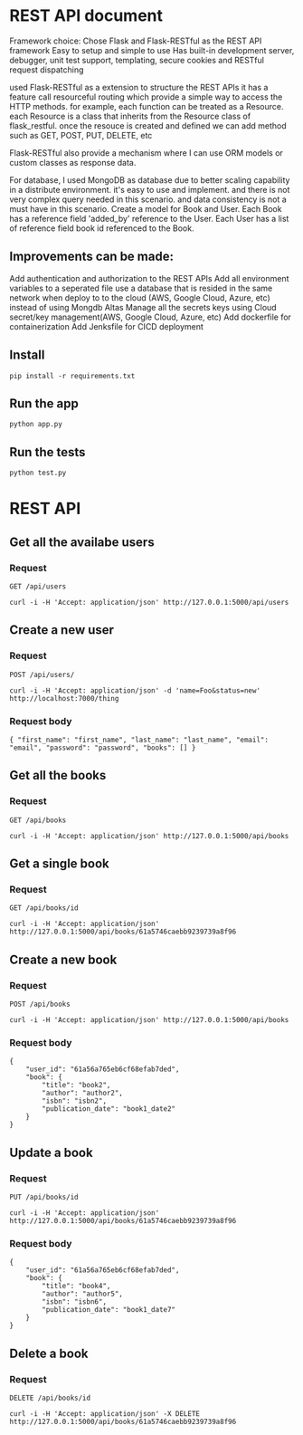 # REST API document

Framework choice:
Chose Flask and Flask-RESTful as the REST API framework
Easy to setup and simple to use
Has built-in development server, debugger, unit test support, templating, secure cookies and RESTful request dispatching

used Flask-RESTful as a extension to structure the REST APIs
it has a feature call resourceful routing which provide a simple way to access the HTTP methods. for example, each function can be treated as a Resource. each Resource is a class that inherits from the Resource class of flask_restful. once the resouce is created and defined we can add method such as GET, POST, PUT, DELETE, etc

Flask-RESTful also provide a mechanism where I can use ORM models or custom classes as response data.


For database, I used MongoDB as database due to better scaling capability in a distribute environment.
it's easy to use and implement. and there is not very complex query needed in this scenario. 
and data consistency is not a must have in this scenario.
Create a model for Book and User. 
Each Book has a reference field 'added_by' reference to the User. 
Each User has a list of reference field book id referenced to the Book. 

## Improvements can be made:
Add authentication and authorization to the REST APIs
Add all environment variables to a seperated file
use a database that is resided in the same network when deploy to to the cloud (AWS, Google Cloud, Azure, etc)
instead of using Mongdb Altas
Manage all the secrets keys using Cloud secret/key management(AWS, Google Cloud, Azure, etc)
Add dockerfile for containerization
Add Jenksfile for CICD deployment 


## Install

    pip install -r requirements.txt

## Run the app

    python app.py

## Run the tests

    python test.py

# REST API


## Get all the availabe users

### Request

`GET /api/users`

    curl -i -H 'Accept: application/json' http://127.0.0.1:5000/api/users



## Create a new user

### Request

`POST /api/users/`

    curl -i -H 'Accept: application/json' -d 'name=Foo&status=new' http://localhost:7000/thing

### Request body

    { "first_name": "first_name", "last_name": "last_name", "email": "email", "password": "password", "books": [] }

## Get all the books

### Request

`GET /api/books`

    curl -i -H 'Accept: application/json' http://127.0.0.1:5000/api/books

## Get a single book

### Request

`GET /api/books/id`

    curl -i -H 'Accept: application/json' http://127.0.0.1:5000/api/books/61a5746caebb9239739a8f96

## Create a new book

### Request

`POST /api/books`

    curl -i -H 'Accept: application/json' http://127.0.0.1:5000/api/books

### Request body

    {
        "user_id": "61a56a765eb6cf68efab7ded",
        "book": {
            "title": "book2",
            "author": "author2",
            "isbn": "isbn2",
            "publication_date": "book1_date2"
        }
    }

## Update a book

### Request

`PUT /api/books/id`

    curl -i -H 'Accept: application/json' http://127.0.0.1:5000/api/books/61a5746caebb9239739a8f96

### Request body
    
    {
        "user_id": "61a56a765eb6cf68efab7ded",
        "book": {
            "title": "book4",
            "author": "author5",
            "isbn": "isbn6",
            "publication_date": "book1_date7"
        }
    }

## Delete a book

### Request

`DELETE /api/books/id`

    curl -i -H 'Accept: application/json' -X DELETE http://127.0.0.1:5000/api/books/61a5746caebb9239739a8f96
